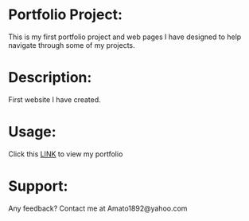<h1>Portfolio Project:</h1> This is my first portfolio project and web pages I have designed to help navigate through some of my projects. 
<h1>Description:</h1> First website I have created.
<h1>Usage:</h1> Click this <a href="https://amato1891.github.io/">LINK</a> to view my portfolio
<h1>Support:</h1> Any feedback? Contact me at Amato1892@yahoo.com
